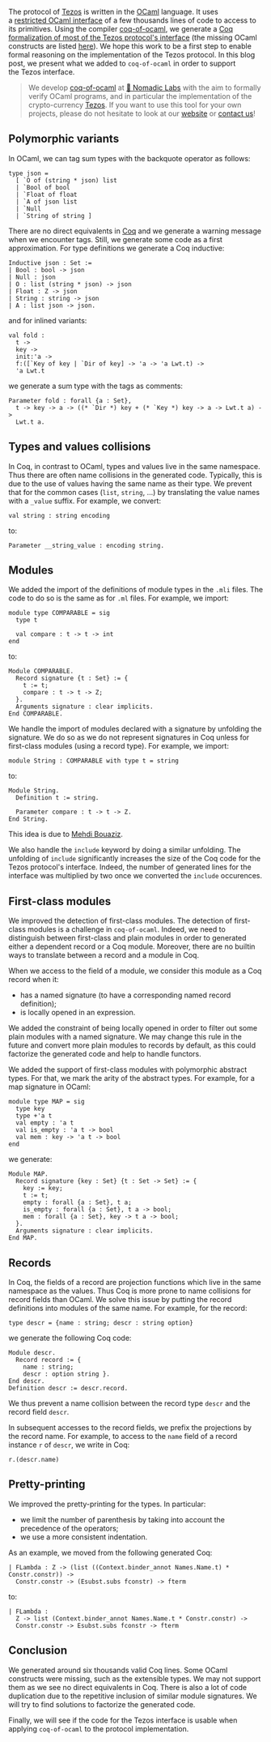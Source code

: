 The protocol of&nbsp;[Tezos](https://tezos.com/) is written in the&nbsp;[OCaml](https://ocaml.org/) language. It uses a&nbsp;[restricted&nbsp;OCaml interface](https://gitlab.com/tezos/tezos/tree/master/src/lib_protocol_environment/sigs/v1) of a few thousands lines of code to access to its primitives. Using the compiler&nbsp;[coq-of-ocaml](https://github.com/clarus/coq-of-ocaml), we generate a&nbsp;[Coq formalization of most of the&nbsp;Tezos protocol's interface](static/artifacts/tezos-interface-in-coq/v1_mli.html)&nbsp;(the missing&nbsp;OCaml constructs are listed&nbsp;[here](https://clarus.github.io/coq-of-ocaml/examples/tezos-interface/)). We hope this work to be a first step to enable formal reasoning on the implementation of the&nbsp;Tezos protocol. In this blog post, we present what we added to&nbsp;`coq-of-ocaml` in order to support the&nbsp;Tezos interface.

> We develop [coq-of-ocaml]((https://clarus.github.io/coq-of-ocaml/)) at [🐙&nbsp;Nomadic&nbsp;Labs](https://www.nomadic-labs.com/) with the aim to formally verify OCaml programs, and in particular the implementation of the crypto-currency [Tezos](https://tezos.com/). If you want to use this tool for your own projects, please do not hesitate to look at our [website](https://clarus.github.io/coq-of-ocaml/) or [contact us](mailto:contact@nomadic-labs.com)!

## Polymorphic variants
In&nbsp;OCaml, we can tag sum types with the backquote operator as follows:

    type json =
      [ `O of (string * json) list
      | `Bool of bool
      | `Float of float
      | `A of json list
      | `Null
      | `String of string ]

There are no direct equivalents in&nbsp;[Coq](https://coq.inria.fr/) and we generate a warning message when we encounter tags. Still, we generate some code as a first approximation. For type definitions we generate a&nbsp;Coq inductive:

    Inductive json : Set :=
    | Bool : bool -> json
    | Null : json
    | O : list (string * json) -> json
    | Float : Z -> json
    | String : string -> json
    | A : list json -> json.

and for inlined variants:

    val fold :
      t ->
      key ->
      init:'a ->
      f:([`Key of key | `Dir of key] -> 'a -> 'a Lwt.t) ->
      'a Lwt.t

we generate a sum type with the tags as comments:

    Parameter fold : forall {a : Set},
      t -> key -> a -> ((* `Dir *) key + (* `Key *) key -> a -> Lwt.t a) ->
      Lwt.t a.

## Types and values collisions
In&nbsp;Coq, in contrast to&nbsp;OCaml, types and values live in the same namespace. Thus there are often name collisions in the generated code. Typically, this is due to the use of values having the same name as their type. We prevent that for the common cases&nbsp;(`list`, `string`, ...) by translating the value names with a&nbsp;`_value` suffix. For example, we convert:

    val string : string encoding

to:

    Parameter __string_value : encoding string.

## Modules
We added the import of the definitions of module types in the&nbsp;`.mli` files. The code to do so is the same as for&nbsp;`.ml` files. For example, we import:

    module type COMPARABLE = sig
      type t

      val compare : t -> t -> int
    end

to:

    Module COMPARABLE.
      Record signature {t : Set} := {
        t := t;
        compare : t -> t -> Z;
      }.
      Arguments signature : clear implicits.
    End COMPARABLE.

We handle the import of modules declared with a signature by unfolding the signature. We do so as we do not represent signatures in&nbsp;Coq unless for first-class modules&nbsp;(using a record type). For example, we import:

    module String : COMPARABLE with type t = string

to:

    Module String.
      Definition t := string.
      
      Parameter compare : t -> t -> Z.
    End String.

This idea is due to&nbsp;[Mehdi Bouaziz](https://fr.linkedin.com/in/mehdibouaziz).

We also handle the&nbsp;`include` keyword by doing a similar unfolding. The unfolding of&nbsp;`include` significantly increases the size of the&nbsp;Coq code for the Tezos protocol's interface. Indeed, the number of generated lines for the interface was multiplied by two once we converted the&nbsp;`include` occurences.

## First-class modules
We improved the detection of first-class modules. The detection of first-class modules is a challenge in&nbsp;`coq-of-ocaml`. Indeed, we need to distinguish between first-class and plain modules in order to generated either a dependent record or a&nbsp;Coq module. Moreover, there are no builtin ways to translate between a record and a module in&nbsp;Coq.

When we access to the field of a module, we consider this module as a&nbsp;Coq record when it:

* has a named signature (to have a corresponding named record definition);
* is locally opened in an expression.

We added the constraint of being locally opened in order to filter out some plain modules with a named signature. We may change this rule in the future and convert more plain modules to records by default, as this could factorize the generated code and help to handle functors.

We added the support of first-class modules with polymorphic abstract types. For that, we mark the arity of the abstract types. For example, for a map signature in&nbsp;OCaml:

    module type MAP = sig
      type key
      type +'a t
      val empty : 'a t
      val is_empty : 'a t -> bool
      val mem : key -> 'a t -> bool
    end

we generate:

    Module MAP.
      Record signature {key : Set} {t : Set -> Set} := {
        key := key;
        t := t;
        empty : forall {a : Set}, t a;
        is_empty : forall {a : Set}, t a -> bool;
        mem : forall {a : Set}, key -> t a -> bool;
      }.
      Arguments signature : clear implicits.
    End MAP.

## Records
In&nbsp;Coq, the fields of a record are projection functions which live in the same namespace as the values. Thus&nbsp;Coq is more prone to name collisions for record fields than&nbsp;OCaml. We solve this issue by putting the record definitions into modules of the same name. For example, for the record:

    type descr = {name : string; descr : string option}

we generate the following&nbsp;Coq code:

    Module descr.
      Record record := {
        name : string;
        descr : option string }.
    End descr.
    Definition descr := descr.record.

We thus prevent a name collision between the record type&nbsp;`descr` and the record field&nbsp;`descr`.

In subsequent accesses to the record fields, we prefix the projections by the record name. For example, to access to the&nbsp;`name` field of a record instance&nbsp;`r` of&nbsp;`descr`, we write in&nbsp;Coq:

    r.(descr.name)

## Pretty-printing
We improved the pretty-printing for the types. In particular:

* we limit the number of parenthesis by taking into account the precedence of the operators;
* we use a more consistent indentation.

As an example, we moved from the following generated&nbsp;Coq:

    | FLambda : Z -> (list ((Context.binder_annot Names.Name.t) * Constr.constr)) ->
      Constr.constr -> (Esubst.subs fconstr) -> fterm

to:

    | FLambda :
      Z -> list (Context.binder_annot Names.Name.t * Constr.constr) ->
      Constr.constr -> Esubst.subs fconstr -> fterm

## Conclusion
We generated around six thousands valid&nbsp;Coq lines. Some&nbsp;OCaml constructs were missing, such as the extensible types. We may not support them as we see no direct equivalents in&nbsp;Coq. There is also a lot of code duplication due to the repetitive inclusion of similar module signatures. We will try to find solutions to factorize the generated code.

Finally, we will see if the code for the&nbsp;Tezos interface is usable when applying&nbsp;`coq-of-ocaml` to the protocol implementation.

